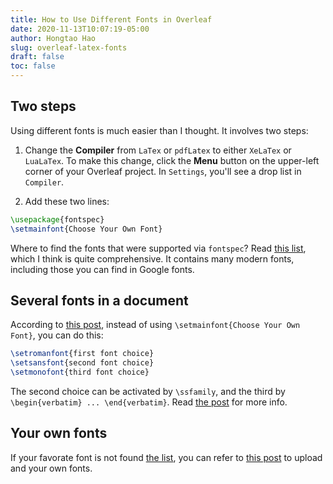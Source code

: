 ```yaml
---
title: How to Use Different Fonts in Overleaf
date: 2020-11-13T10:07:19-05:00
author: Hongtao Hao
slug: overleaf-latex-fonts
draft: false
toc: false
---
```

## Two steps

Using different fonts is much easier than I thought. It involves two steps:

1. Change the **Compiler** from `LaTex` or `pdfLatex` to either `XeLaTex` or `LuaLaTex`. To make this change, click the **Menu** button on the upper-left corner of your Overleaf project. In `Settings`, you'll see a drop list in `Compiler`. 

2. Add these two lines:

```latex
\usepackage{fontspec}
\setmainfont{Choose Your Own Font}
```

Where to find the fonts that were supported via `fontspec`? Read [this list](https://www.overleaf.com/learn/latex/Questions/Which%20OTF%20or%20TTF%20fonts%20are%20supported%20via%20fontspec%3F#Chinese), which I think is quite comprehensive. It contains many modern fonts, including those you can find in Google fonts. 

## Several fonts in a document

According to [this post](https://www.overleaf.com/learn/latex/XeLaTeX), instead of using `\setmainfont{Choose Your Own Font}`, you can do this:

```latex
\setromanfont{first font choice}
\setsansfont{second font choice}
\setmonofont{third font choice}
```

The second choice can be activated by `\ssfamily`, and the third by `\begin{verbatim} ... \end{verbatim}`. Read [the post](https://www.overleaf.com/learn/latex/XeLaTeX) for more info. 

## Your own fonts
If your favorate font is not found [the list](https://www.overleaf.com/learn/latex/Questions/Which%20OTF%20or%20TTF%20fonts%20are%20supported%20via%20fontspec%3F#Chinese), you can refer to [this post](https://www.overleaf.com/learn/latex/XeLaTeX) to upload and your own fonts. 